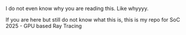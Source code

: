 I do not even know why you are reading this. Like whyyyy.

If you are here but still do not know what this is, this is my repo for SoC 2025 - GPU based Ray Tracing
